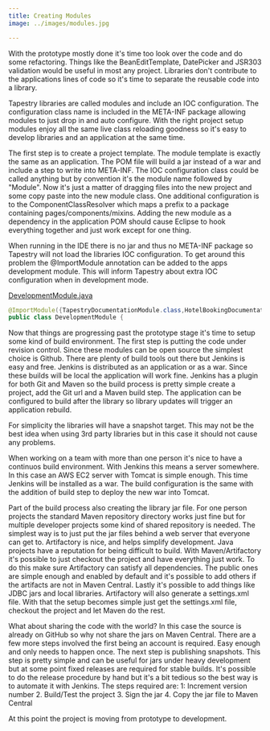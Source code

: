 ```yaml
---
title: Creating Modules
image: ../images/modules.jpg

---
```


With the prototype mostly done it's time too look over the code and do some refactoring. Things like the BeanEditTemplate, DatePicker and JSR303 validation would be useful in most any project. Libraries don't contribute to the applications lines of code so it's time to separate the reusable code into a library.

Tapestry libraries are called modules and include an IOC configuration. The configuration class name is included in the META-INF package allowing modules to just drop in and auto configure. With the right project setup modules enjoy all the same live class reloading goodness so it's easy to develop libraries and an application at the same time.

The first step is to create a project template. The module template is exactly the same as an application. The POM file will build a jar instead of a war and include a step to write into META-INF. The IOC configuration class could be called anything but by convention it's the module name followed by "Module". Now it's just a matter of dragging files into the new project and some copy paste into the new module class. One additional configuration is to the ComponentClassResolver which maps a prefix to a package containing pages/components/mixins. Adding the new module as a dependency in the application POM should cause Eclipse to hook everything together and just work except for one thing.

When running in the IDE there is no jar and thus no META-INF package so Tapestry will not load the libraries IOC configuration. To get around this problem the @ImportModule annotation can be added to the apps development module. This will inform Tapestry about extra IOC configuration when in development mode.

[DevelopmentModule.java](https://github.com/trsvax/HotelBooking/blob/master/src/main/java/com/trsvax/hotelbooking/services/modules/DevelopmentModule.java#L13)

```java
@ImportModule({TapestryDocumentationModule.class,HotelBookingDocumentationModule.class,JacquardModule.class})
public class DevelopmentModule {
```

Now that things are progressing past the prototype stage it's time to setup some kind of build environment. The first step is putting the code under revision control.  Since these modules can be open source the simplest choice is Github. There are plenty of build tools out there but Jenkins is easy and free. Jenkins is distributed as an application or as a war. Since these builds will be local the application will work fine. Jenkins has a plugin for both Git and Maven so the build process is pretty simple create a project, add the Git url and a Maven build step. The application can be configured to build after the library so library updates will trigger an application rebuild.

For simplicity the libraries will have a snapshot target. This may not be the best idea when using 3rd party libraries but in this case it should not cause any problems.

When working on a team with more than one person it's nice to have a continuos build environment. With Jenkins this means a server somewhere. In this case an AWS EC2 server with Tomcat is simple enough. This time Jenkins will be installed as a war. The build configuration is the same with the addition of build step to deploy the new war into Tomcat.

Part of the build process also creating the library jar file. For one person projects the standard Maven repository directory works just fine but for multiple developer projects some kind of shared repository is needed. The simplest way is to just put the jar files behind a web server that everyone can get to. Artifactory is nice, and helps simplify development. Java projects have a reputation for being difficult to build. With Maven/Artifactory it's possible to just checkout the project and have everything just work. To do this make sure Artifactory can satisfy all dependencies. The public ones are simple enough and enabled by default and it's possible to add others if the artifacts are not in Maven Central. Lastly it's possible to add things like JDBC jars and local libraries. Artifactory will also generate a settings.xml file. With that the setup becomes simple just get the settings.xml file, checkout the project and let Maven do the rest.

What about sharing the code with the world? In this case the source is already on GitHub so why not share the jars on Maven Central. There are a few more steps involved the first being an account is required. Easy enough and only needs to happen once. The next step is publishing snapshots. This step is pretty simple and can be useful for jars under heavy development but at some point fixed releases are required for stable builds. It's possible to do the release procedure by hand but it's a bit tedious so the best way is to automate it with Jenkins. The steps required are:
  1: Increment version number
  2. Build/Test the project
  3. Sign the jar
  4. Copy the jar file to Maven Central





At this point the project is moving from prototype to development.
